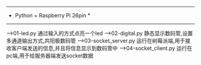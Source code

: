 ********************************
* Python + Raspberry Pi 26pin  *
********************************
-->01-led.py
    通过输入的方式点亮一个led
-->02-digital.py
    静态显示数码管,设置多通道输出方式,共阳极数码管
-->03-socket_server.py
	运行在树莓派端,用于接收客户端发送的信息,并且将信息显示到数码管中
-->04-socket_client.py
	运行在pc端,用于给服务器端发送socket数据
